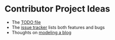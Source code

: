 # Contributor Project Ideas

* The [TODO file](https://camlistore.googlesource.com/camlistore/+/master/TODO)
* The [issue tracker](https://github.com/perkeep/perkeep/issues) lists both features and bugs
* Thoughts on [modeling a blog](blog-notes.md)
